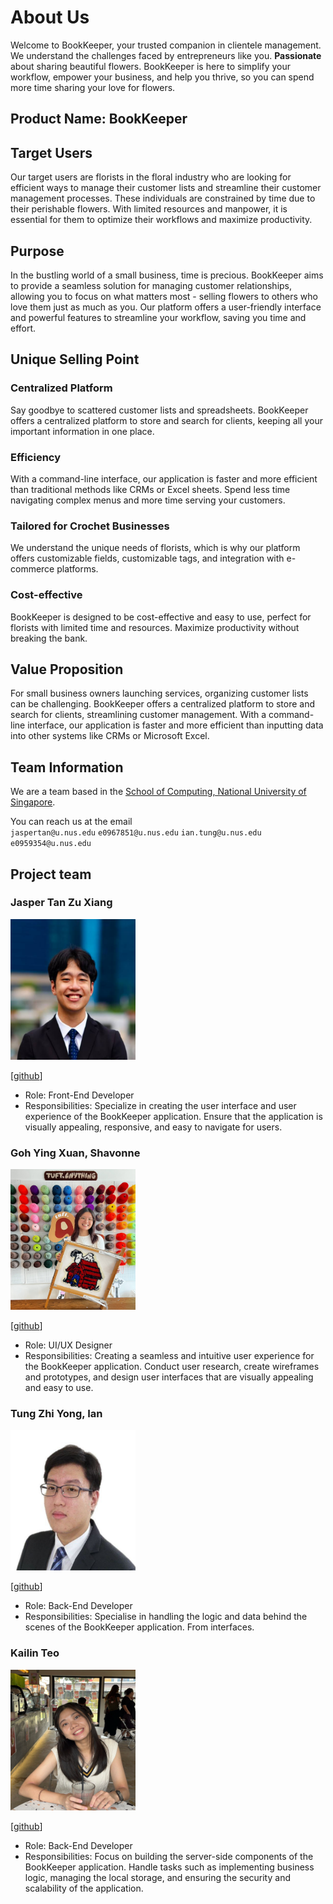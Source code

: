 # About Us

Welcome to BookKeeper, your trusted companion in clientele management. We understand the
challenges faced by entrepreneurs like you. **Passionate** about sharing beautiful flowers.
BookKeeper is here to simplify your workflow, empower your business, and help you thrive, so you can spend more time
sharing your love for flowers.

## Product Name: BookKeeper

## Target Users

Our target users are florists in the floral industry who are looking for efficient ways to manage their
customer lists and streamline their customer management processes. These individuals are constrained by time due to
their perishable flowers. With limited resources and manpower, it is essential for them to optimize their workflows and
maximize productivity.

## Purpose

In the bustling world of a small business, time is precious. BookKeeper aims to provide a seamless solution for managing
customer relationships, allowing you to focus on what matters most - selling flowers to others who love them just as
much as you. Our platform offers a user-friendly interface and powerful features to streamline your workflow, saving
you time and effort.

## Unique Selling Point

### Centralized Platform

Say goodbye to scattered customer lists and spreadsheets. BookKeeper offers a centralized platform to store and search
for clients, keeping all your important information in one place.

### Efficiency

With a command-line interface, our application is faster and more efficient than traditional methods like CRMs or
Excel sheets. Spend less time navigating complex menus and more time serving your customers.

### Tailored for Crochet Businesses

We understand the unique needs of florists, which is why our platform offers customizable fields, customizable
tags, and integration with e-commerce platforms.

### Cost-effective

BookKeeper is designed to be cost-effective and easy to use, perfect for florists with limited time and resources.
Maximize productivity without breaking the bank.

## Value Proposition

For small business owners launching services, organizing customer lists can be challenging. BookKeeper offers a
centralized platform to store and search for clients, streamlining customer management. With a command-line interface,
our application is faster and more efficient than inputting data into other systems like CRMs or Microsoft Excel.

## Team Information

We are a team based in the [School of Computing, National University of Singapore](http://www.comp.nus.edu.sg).

You can reach us at the email  
`jaspertan@u.nus.edu` `e0967851@u.nus.edu` `ian.tung@u.nus.edu` `e0959354@u.nus.edu`

## Project team

### Jasper Tan Zu Xiang

<img src="images/jaspertzx.png" width="200px" height="225px">

[[github](https://github.com/Jaspertzx)]

* Role: Front-End Developer
* Responsibilities: Specialize in creating the user interface and user experience of the BookKeeper application. Ensure
  that the application is visually appealing, responsive, and easy to navigate for users.

### Goh Ying Xuan, Shavonne

<img src="images/shavonneg.png" width="200px" height="225px">

[[github](http://github.com/shavonneg)]

* Role: UI/UX Designer
* Responsibilities: Creating a seamless and intuitive user experience for the BookKeeper application. Conduct user
  research, create wireframes and prototypes, and design user interfaces that are visually appealing and easy to use.

### Tung Zhi Yong, Ian

<img src="images/rertyy.png" width="200px" height="225px">

[[github](http://github.com/rertyy)]

* Role: Back-End Developer
* Responsibilities: Specialise in handling the logic and data behind the scenes of the BookKeeper application. From
  interfaces.

### Kailin Teo

<img src="images/kailinteoo.png" width="200px" height="225px">

[[github](http://github.com/kailinteoo)]

* Role: Back-End Developer
* Responsibilities: Focus on building the server-side components of the BookKeeper application. Handle tasks such as
  implementing business logic, managing the local storage, and ensuring the security and scalability of the application. 
